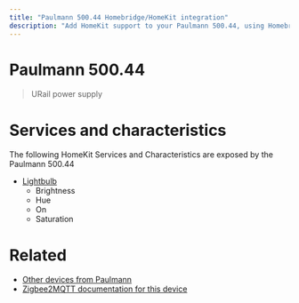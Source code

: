 ```yaml
---
title: "Paulmann 500.44 Homebridge/HomeKit integration"
description: "Add HomeKit support to your Paulmann 500.44, using Homebridge, Zigbee2MQTT and homebridge-z2m."
---
```

<!---
This file has been GENERATED using src/docgen/docgen.ts
DO NOT EDIT THIS FILE MANUALLY!
-->
# Paulmann 500.44
> URail power supply


# Services and characteristics
The following HomeKit Services and Characteristics are exposed by
the Paulmann 500.44

* [Lightbulb](../../light.md)
  * Brightness
  * Hue
  * On
  * Saturation


# Related
* [Other devices from Paulmann](../index.md#paulmann)
* [Zigbee2MQTT documentation for this device](https://www.zigbee2mqtt.io/devices/500.44.html)